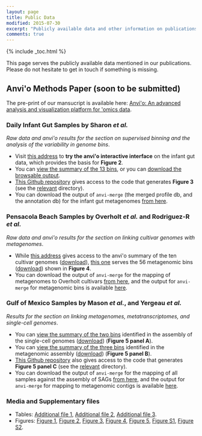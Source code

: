 ```yaml
---
layout: page
title: Public Data
modified: 2015-07-30
excerpt: "Publicly available data and other information on publications from our lab"
comments: true
---
```


{% include _toc.html %}

This page serves the publicly available data mentioned in our publications. Please do not hesitate to get in touch if something is missing.

## Anvi'o Methods Paper (soon to be submitted)

The pre-print of our mansucript is available here: [Anvi'o: An advanced analysis and visualization platform for 'omics data](https://peerj.com/preprints/1275/).

### Daily Infant Gut Samples by Sharon _et al._

_Raw data and anvi'o results for the section on supervised binning and the analysis of the variability in genome bins_.

* Visit [this address](http://umkk2268fc06.merenbey.koding.io:8080) to **try the anvi'o interactive interface** on the infant gut data, which provides the basis for **Figure 2**.
* You can [view the summary of the 13 bins](http://anvio.org/data/INFANT-CLC-SUMMARY-SUPERVISED), or you can [download the browsable output](http://anvio.org/data/INFANT-CLC-SUMMARY-SUPERVISED.tar.gz).
* [This Github repository](https://github.com/meren/anvio-methods-paper-analyses) gives access to the code that generates **Figure 3** (see the [relevant](https://github.com/meren/anvio-methods-paper-analyses/tree/master/SHARON_et_al/VARIABILITY_REPORTS) directory).
* You can download the output of `anvi-merge` (the merged profile db, and the annotation db) for the infant gut metagenomes [from here](http://figshare.com/preview/_url/1499236/project/4736).

### Pensacola Beach Samples by Overholt _et al._ and Rodriguez-R _et al._

_Raw data and anvi'o results for the section on linking cultivar genomes with metagenomes_.

* While [this address](http://anvio.org/data/OVERHOLT-CULTIVARS-SUMMARY) gives access to the anvi'o summary of the ten cultivar genomes ([download](http://anvio.org/data/OVERHOLT-CULTIVARS-SUMMARY.tar.gz)), [this one](http://anvio.org/data/RODRIGUEZ-R-MG-SUMMARY) serves the 56 metagenomic bins ([download](http://anvio.org/data/RODRIGUEZ-R-MG-SUMMARY.tar.gz)) shown in **Figure 4**.
* You can download the output of `anvi-merge` for the mapping of metagenomes to Overholt cultivars [from here](http://figshare.com/preview/_url/1499234/project/4736), and the output for `anvi-merge` for metagenomic bins is available [here](http://figshare.com/preview/_url/1499248/project/4736).

### Gulf of Mexico Samples by Mason _et al._, and Yergeau _et al._

_Results for the section on linking metagenomes, metatranscriptomes, and single-cell genomes_.

* You can [view the summary of the two bins](http://anvio.org/data/MASON-SAGs-SUMMARY-SUPERVISED) identified in the assembly of the single-cell genomes ([download](http://anvio.org/data/MASON-SAGs-SUMMARY-SUPERVISED.tar.gz)) (**Figure 5 panel A**).
* You can [view the summary of the three bins](http://anvio.org/data/MASON-YERGEAU-MG-SUMMARY-SUPERVISED) identified in the metagenomic assembly ([download](http://anvio.org/data/MASON-YERGEAU-MG-SUMMARY-SUPERVISED.tar.gz)) (**Figure 5 panel B**).
* [This Github repository](https://github.com/meren/anvio-methods-paper-analyses) also gives access to the code that generates **Figure 5 panel C** (see the [relevant](https://github.com/meren/anvio-methods-paper-analyses/tree/master/MASON_et_al/SCATTER_PLOTS) directory).
* You can download the output of `anvi-merge` for the mapping of all samples against the assembly of SAGs [from here](http://figshare.com/preview/_url/1499235/project/4736), and the output for `anvi-merge` for mapping to metagenomic contigs is available [here](http://figshare.com/preview/_url/1499246/project/4736).


### Media and Supplementary files

* Tables: [Additional file 1](http://figshare.com/preview/_url/1499237/project/4736), [Additional file 2](http://figshare.com/preview/_url/1499238/project/4736), [Additional file 3](http://figshare.com/preview/_url/1499239/project/4736).
* Figures: [Figure 1](http://figshare.com/preview/_url/1499240/project/4736), [Figure 2](http://figshare.com/preview/_url/1499241/project/4736), [Figure 3](http://figshare.com/preview/_url/1499242/project/4736), [Figure 4](http://figshare.com/preview/_url/1499243/project/4736), [Figure 5](http://figshare.com/preview/_url/1499244/project/4736), [Figure S1](http://figshare.com/preview/_url/1499245/project/4736), [Figure S2](http://figshare.com/preview/_url/1499247/project/4736).




<div style="display: block; height: 200px;">&nbsp;</div>

